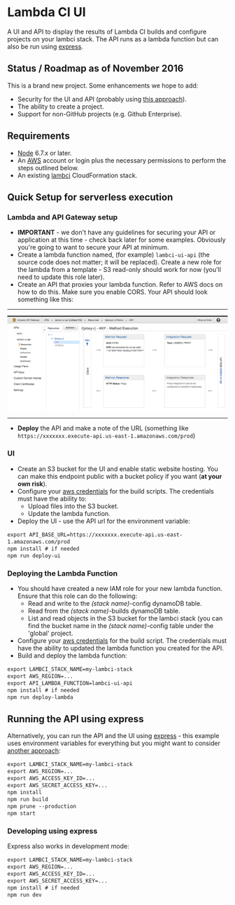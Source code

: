 # Lambda CI UI

A UI and API to display the results of Lambda CI builds and configure projects on your lambci stack. The API runs as a lambda function but can also be run using [express](http://expressjs.com).

## Status / Roadmap as of November 2016

This is a brand new project.  Some enhancements we hope to add:
 
+ Security for the UI and API (probably using [this approach](http://www.ocelotconsulting.com/2016/10/03/cloudfront-security.html)). 
+ The ability to create a project.
+ Support for non-GitHub projects (e.g. Github Enterprise).     

## Requirements

+ [Node](https://nodejs.org/en/) 6.7.x or later.
+ An [AWS](https://aws.amazon.com) account or login plus the necessary permissions to perform the steps outlined below.
+ An existing [lambci](https://github.com/lambci/lambci) CloudFormation stack.

## Quick Setup for serverless execution

### Lambda and API Gateway setup

+ **IMPORTANT** - we don't have any guidelines for securing your API or application at this time - check back later for some examples.  Obviously you're going to want to secure your API at minimum.
+ Create a lambda function named, (for example) `lambci-ui-api` (the source code does not matter; it will be replaced).  Create a new role for the lambda from a template - S3 read-only should work for now (you'll need to update this role later).
+ Create an API that proxies your lambda function.  Refer to AWS docs on how to do this.  Make sure you enable CORS. Your API should look something like this:
 
---

![UI API](docs/images/proxy-api.png)

---

+ **Deploy** the API and make a note of the URL (something like `https://xxxxxxx.execute-api.us-east-1.amazonaws.com/prod`)  

### UI

+ Create an S3 bucket for the UI and enable static website hosting.  You can make this endpoint public with a bucket policy if you want (**at your own risk**).
+ Configure your [aws credentials](http://docs.aws.amazon.com/sdk-for-javascript/v2/developer-guide/setting-credentials-node.html) for the build scripts.  The credentials must have the ability to:
    + Upload files into the S3 bucket.
    + Update the lambda function.
+ Deploy the UI - use the API url for the environment variable:
 
```
export API_BASE_URL=https://xxxxxxx.execute-api.us-east-1.amazonaws.com/prod
npm install # if needed
npm run deploy-ui
``` 
      
### Deploying the Lambda Function

+ You should have created a new IAM role for your new lambda function.  Ensure that this role can do the following:
    + Read and write to the *(stack name)*-config dynamoDB table.
    + Read from the *(stack name)*-builds dynamoDB table.
    + List and read objects in the S3 bucket for the lambci stack (you can find the bucket name in the *(stack name)*-config table under the 'global' project.
+ Configure your [aws credentials](http://docs.aws.amazon.com/sdk-for-javascript/v2/developer-guide/setting-credentials-node.html) for the build script.  The credentials must have the ability to updated the lambda function you created for the API.
+ Build and deploy the lambda function:

```
export LAMBCI_STACK_NAME=my-lambci-stack
export AWS_REGION=...
export API_LAMBDA_FUNCTION=lambci-ui-api
npm install # if needed
npm run deploy-lambda
```
      
## Running the API using express

Alternatively, you can run the API and the UI using [express](expressjs.com) - this example uses environment variables for everything but you might want to consider [another approach](http://docs.aws.amazon.com/sdk-for-javascript/v2/developer-guide/setting-credentials-node.html):
  
```
export LAMBCI_STACK_NAME=my-lambci-stack
export AWS_REGION=...
export AWS_ACCESS_KEY_ID=...
export AWS_SECRET_ACCESS_KEY=...
npm install
npm run build
npm prune --production
npm start
```

### Developing using express
  
Express also works in development mode:
  
```
export LAMBCI_STACK_NAME=my-lambci-stack
export AWS_REGION=...
export AWS_ACCESS_KEY_ID=...
export AWS_SECRET_ACCESS_KEY=...
npm install # if needed
npm run dev
```
  
